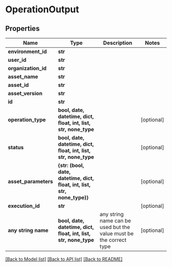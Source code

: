 # OperationOutput


## Properties
Name | Type | Description | Notes
------------ | ------------- | ------------- | -------------
**environment_id** | **str** |  | 
**user_id** | **str** |  | 
**organization_id** | **str** |  | 
**asset_name** | **str** |  | 
**asset_id** | **str** |  | 
**asset_version** | **str** |  | 
**id** | **str** |  | 
**operation_type** | **bool, date, datetime, dict, float, int, list, str, none_type** |  | [optional] 
**status** | **bool, date, datetime, dict, float, int, list, str, none_type** |  | [optional] 
**asset_parameters** | **{str: (bool, date, datetime, dict, float, int, list, str, none_type)}** |  | [optional] 
**execution_id** | **str** |  | [optional] 
**any string name** | **bool, date, datetime, dict, float, int, list, str, none_type** | any string name can be used but the value must be the correct type | [optional]

[[Back to Model list]](../README.md#documentation-for-models) [[Back to API list]](../README.md#documentation-for-api-endpoints) [[Back to README]](../README.md)


